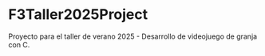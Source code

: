 # F3Taller2025Project
Proyecto para el taller de verano 2025 - Desarrollo de videojuego de granja con C.
